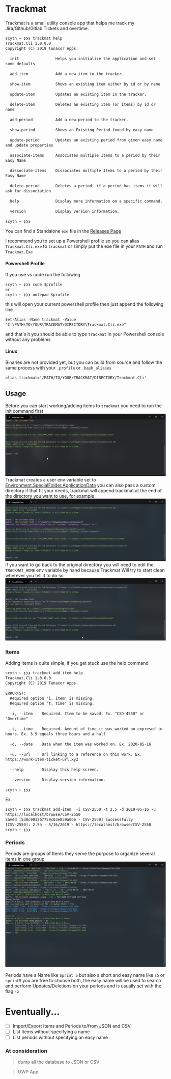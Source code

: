 # Trackmat

Trackmat is a small utility console app that helps me track my Jira/Github/Gitlab Tickets and overtime.


```
scyth ~ ❯❯❯ trackmat help
Trackmat.Cli 1.0.0.0
Copyright (C) 2019 Tunaxor Apps.

  init                Helps you initialize the application and set some defaults

  add-item            Add a new item to the tracker.

  show-item           Shows an existing item either by id or by name

  update-item         Updates an existing item in the tracker.

  delete-item         Deletes an existing item (or items) by id or name

  add-period          Add a new period to the tracker.

  show-period         Shows an Existing Period found by easy name

  update-period       Updates an existing period from given easy name and update properties

  associate-items     Associates multiple Items to a period by their Easy Name

  dissociate-items    Dissociates multiple Items to a period by their Easy Name

  delete-period       Deletes a period, if a period has items it will ask for dissociation

  help                Display more information on a specific command.

  version             Display version information.

scyth ~ ❯❯❯
```

You can find a Standalone `exe` file in the [Releases Page](https://github.com/AngelMunoz/Trackmat/releases)

I recommend you to set up a Powershell profile so you can alias `Trackmat.Cli.exe` to `trackmat`
or simply put the exe file in your `PATH` and run `Trackmat.Exe`


#### Powershell Profile
If you use vs code run the following

```
scyth ~ ❯❯❯ code $profile
or
scyth ~ ❯❯❯ notepad $profile
```
this will open your current powershell profile then just append the following line

```
Set-Alias -Name trackmat -Value "C:\PATH\TO\YOUR\TRACKMAT\DIRECTORY\Trackmat.Cli.exe"
```
and that's it you should be able to type `trackmat` in your Powershell console without any problems

#### Linux
Binaries are not provided yet, but you can build from source and follow the same process with your `.profile` or  `.bash_aliases`
```
alias trackmat='/PATH/TO/YOUR/TRACKMAT/DIRECTORY/Trackmat.Cli'
```

## Usage

Before you can start working/adding items to `trackmat` you need to run the init command first
![trackmat init](./images/init.png)
Trackmat creates a user env variable set to [Environment.SpecialFolder.ApplicationData](https://docs.microsoft.com/en-us/dotnet/api/system.environment.specialfolder?view=netcore-3.0)
you can also pass a custom directory if that fit your needs, trackmat will append trackmat at the end of the directory you want to use, for example
![trackmat init -h](./images/init-custom.png)
if you want to go back to the original directory you will need to edit the `TRACKMAT_HOME` env variable by hand because Trackmat Will try to start clean wherever you tell it to do so
![trackmat init](./images/init-already.png)


### Items
Adding items is quite simple, if you get stuck use the help command
```
scyth ~ ❯❯❯ trackmat add-item help
Trackmat.Cli 1.0.0.0
Copyright (C) 2019 Tunaxor Apps.

ERROR(S):
  Required option 'i, item' is missing.
  Required option 't, time' is missing.

  -i, --item    Required. Item to be saved. Ex. "CSD-4550" or "Overtime"

  -t, --time    Required. Amount of time it was worked on expresed in hours. Ex. 3.5 equals three hours and a half

  -d, --date    Date when the item was worked on. Ex. 2020-05-16

  -u, --url     Url linking to a reference on this work. Ex. https://work-item-ticket-url.xyz

  --help        Display this help screen.

  --version     Display version information.

scyth ~ ❯❯❯
```
Ex.
```
scyth ~ ❯❯❯ trackmat add-item  -i CSV-2550 -t 2.5 -d 2019-05-16 -u https://localhost/browse/CSV-2550
Saved [5d8c9012b7759c03e859a0be - CSV-2550] Successfully
[CSV-2550]: 2.5h - 5/16/2019 - https://localhost/browse/CSV-2550
scyth ~ ❯❯❯
```

### Periods
Periods are groups of Items they serve the purpose to organize several items in one group
![Periods](./images/periods.png)

Periods have a Name like `Sprint 5` but also a short and easy name like `s5` or `sprint5` you are free to choose both, the easy name will be used to search and perform Updates/Deletions on your periods and is usually set with the flag `-z`


# Eventually...

- [ ] Import/Export Items and Periods to/from JSON and CSV;
- [ ] List Items without specifying a name
- [ ] List periods without specifying an easy name

### At consideration
>dump all the database to JSON or CSV

> UWP App